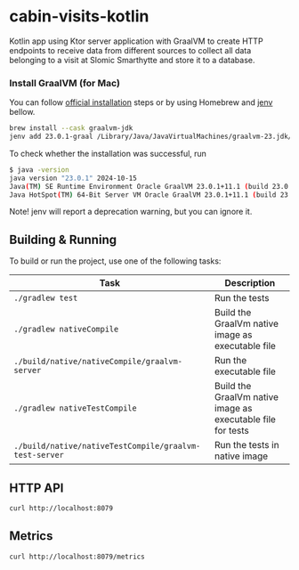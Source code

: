 # cabin-visits-kotlin

Kotlin app using Ktor server application with GraalVM to create HTTP endpoints to receive data from different sources to
collect all data belonging to a visit at Slomic Smarthytte and store it to a database.

### Install GraalVM (for Mac)

You can follow [official installation](https://www.graalvm.org/latest/docs/getting-started/macos/) steps or by using
Homebrew and [jenv](https://www.jenv.be) bellow.

```bash
brew install --cask graalvm-jdk
jenv add 23.0.1-graal /Library/Java/JavaVirtualMachines/graalvm-23.jdk/Contents/Home/
```

To check whether the installation was successful, run

```bash
$ java -version
java version "23.0.1" 2024-10-15
Java(TM) SE Runtime Environment Oracle GraalVM 23.0.1+11.1 (build 23.0.1+11-jvmci-b01)
Java HotSpot(TM) 64-Bit Server VM Oracle GraalVM 23.0.1+11.1 (build 23.0.1+11-jvmci-b01, mixed mode, sharing)
```

Note! jenv will report a deprecation warning, but you can ignore it.

## Building & Running

To build or run the project, use one of the following tasks:

| Task                                                   | Description                                                 |
|--------------------------------------------------------|-------------------------------------------------------------|
| `./gradlew test`                                       | Run the tests                                               |
| `./gradlew nativeCompile`                              | Build the GraalVm native image as executable file           |
| `./build/native/nativeCompile/graalvm-server`          | Run the executable file                                     |
| `./gradlew nativeTestCompile`                          | Build the GraalVm native image as executable file for tests |
| `./build/native/nativeTestCompile/graalvm-test-server` | Run the tests in native image                               |

## HTTP API

```bash
curl http://localhost:8079
```

## Metrics

```bash
curl http://localhost:8079/metrics
```
